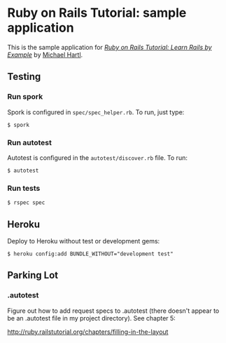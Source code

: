# Ruby on Rails Tutorial: sample application

This is the sample application for [*Ruby on Rails Tutorial: Learn Rails by Example*](http://railstutorial.org/) by [Michael Hartl](http://michaelhartl.com/).

## Testing

### Run spork

Spork is configured in `spec/spec_helper.rb`. To run, just type:

    $ spork

### Run autotest

Autotest is configured in the `autotest/discover.rb` file. To run:

    $ autotest

### Run tests

    $ rspec spec

## Heroku

Deploy to Heroku without test or development gems:

    $ heroku config:add BUNDLE_WITHOUT="development test"

## Parking Lot

### .autotest

Figure out how to add request specs to .autotest (there doesn't appear to be an .autotest file in my project directory). See chapter 5:

http://ruby.railstutorial.org/chapters/filling-in-the-layout